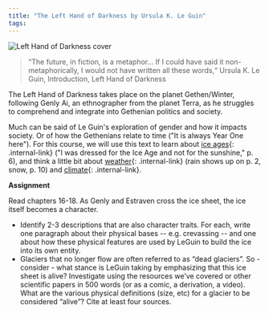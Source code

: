 ```yaml
---
title: "The Left Hand of Darkness by Ursula K. Le Guin"
tags: 
---
```


![Left Hand of Darkness cover](/rda/assets/lhod-cover.png)

> “The future, in fiction, is a metaphor… If I could have said it non-metaphorically, I would not have written all these words,“ Ursula K. Le Guin, Introduction, Left Hand of Darkness

The Left Hand of Darkness takes place on the planet Gethen/Winter, following Genly Ai, an ethnographer from the planet Terra, as he struggles to comprehend and integrate into Gethenian politics and society.

Much can be said of Le Guin's exploration of gender and how it impacts society. Or of how the Gethenians relate to time ("It is always Year One here"). For this course, we will use this text to learn about [ice ages](/rda/paleoclimate/cccf-ice-ages){: .internal-link} ("I was dressed for the Ice Age and not for the sunshine," p. 6), and think a little bit about [weather](/rda/weather/cccf-weather){: .internal-link} (rain shows up on p. 2, snow, p. 10) and [climate](/rda/climate/cccf-climate){: .internal-link}.

**Assignment** 

Read chapters 16-18. As Genly and Estraven cross the ice sheet, the ice itself becomes a character. 
- Identify 2-3 descriptions that are also character traits. For each, write one paragraph about their physical bases -- e.g. crevassing -- and one about how these physical features are used by LeGuin to build the ice into its own entity. 
- Glaciers that no longer flow are often referred to as “dead glaciers”. So - consider - what stance is LeGuin taking by emphasizing that this ice sheet is alive? Investigate using the resources we’ve covered or other scientific papers in 500 words (or as a comic, a derivation, a video). What are the various physical definitions (size, etc) for a glacier to be considered “alive”? Cite at least four sources.

